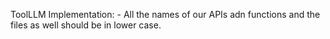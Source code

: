 ToolLLM Implementation:
    - All the names of our APIs adn functions and the files as well should be in lower case.
